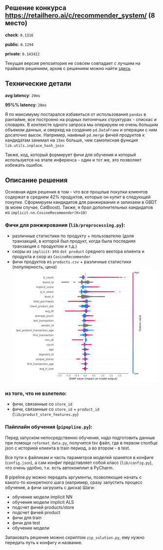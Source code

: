 ## Решение конкурса https://retailhero.ai/c/recommender_system/ (8 место)


**check**: `0.1316`

**public**: `0.1294`

**private**: `0.143422`

Текущая версия репозитория не совсем совпадает с лучшим на прайвате решением, архив с решением можно найти
[здесь](https://x5-retailhero.s3-eu-central-1.amazonaws.com/submissions/350e82f7debbfc241864a6d44c1144aa/08167-432954-solution_300k_1472_1316_1397.zip)

## Технические детали

**avg latency**: `20ms`

**95%% latency**: `28ms`


Я по максимуму постарался избавиться от использования `pandas` в рантайме, все построено на родных питонячьих структурах - спискас и словарях.
В контексте одного запроса мы оперируем не очень большим объемом данных, и оверхед на создание `pd.DataFrame` и операции с ним досаточно высок.
Например, наивный `pd.merge` фичей продуктов к кандидатам занимал на `15ms` больше, чем самописная функция `lib.utils.inplace_hash_join`

Также, код, который формирует фичи для обучения и который используется на этапе инференса - один и тот же, это позволяет избежать ошибок.

## Описание решения

Основная идея решения в том - что все прошлые покупки клиентов содержат в среднем 42% продуктов, которые он купит в следующей покупке.
Сформируем кандидатов для ранжирвания и запихаем в GBDT (в моем случае, CatBoost).
Также, я брал дополнительных кандидатов из `implicit.nn.CosineRecommender(K=10)`


### Фичи для ранжирования (`lib/preprocessing.py`):
 - различные статистики по продукту + пользователю (доля транзакций, в которой был продукт, когда была последняя транзакция с продуктом и т.д.)
 - скоры из `implicit`: это `dot product` среднего вектора клиента и продукта и скор из `CosineRecommender`
 - фичи продуктов из `products.csv` + различные статистики (популярность, цена)
 ![](shap_values.png)

### из того, что не взлетело:
 - фичи, связанные со `store_id`
 - фичи, связанные со `store_id` + `product_id` (`lib/product_store_features.py`)



### Пайплайн обучения (`pipepline.py`):

Перед запуском непосредственно обучения, надо подготовить данные при помощи `reformat_data.py`, получится tsv файл,
где в первом столбце json с историей клиента в train период, а во втором - в test.

Все пути к файликам и часть параметров моделей хранятся в конфиге (`config.json`), а сам конфиг представляет собой класс (`lib/config.py`),
что очень удобно, т.к. есть автокомплит в PyCharm.

В pipeline.py можно передать аргументы, позволяющие начать с какого-то конкретного шага (например, сразу запустить процесс обучения, а фичи загрузить с диска)
Шаги:
- обучение модели implicit NN
- обучения модели implicit ALS
- подсчет фичей products/store
- подсчет фичей product
- фичи для train
- фичи для test
- обучение модели

Запаковать решение можно скриптом `zip_solution.py`, ему нужно передать путь к конфигу и название.

